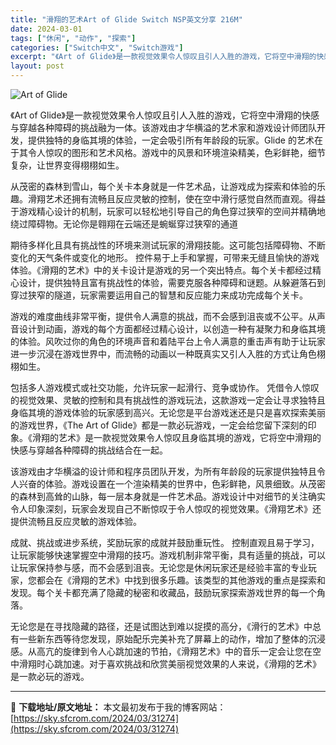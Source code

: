 ```yaml
---
title: "滑翔的艺术Art of Glide Switch NSP英文分享 216M"
date: 2024-03-01
tags: ["休闲", "动作", "探索"]
categories: ["Switch中文", "Switch游戏"]
excerpt: "《Art of Glide》是一款视觉效果令人惊叹且引人入胜的游戏，它将空中滑翔的快感与穿越各种障碍的挑战融为一体。该游戏由才华横溢的艺术家和游戏设计师团队开发，提供独特的身临其境的体验，一定会吸引所有年龄段的玩家。Glide 的艺术在于其令人惊叹的图形和艺术风格。游戏中的风景和环境渲染精美，色彩鲜&hellip;"
layout: post
---
```


<img class="aligncenter" src="https://assets.nintendo.com/image/upload/f_auto/q_auto/dpr_1.25/c_scale,w_600/ncom/software/switch/70010000077416/edc706c4f7e017e907f35fc7c7b98b8d16754dc6535f07f56bedc95b65f5fe83" alt="Art of Glide" />

《Art of Glide》是一款视觉效果令人惊叹且引人入胜的游戏，它将空中滑翔的快感与穿越各种障碍的挑战融为一体。该游戏由才华横溢的艺术家和游戏设计师团队开发，提供独特的身临其境的体验，一定会吸引所有年龄段的玩家。Glide 的艺术在于其令人惊叹的图形和艺术风格。游戏中的风景和环境渲染精美，色彩鲜艳，细节复杂，让世界变得栩栩如生。

从茂密的森林到雪山，每个关卡本身就是一件艺术品，让游戏成为探索和体验的乐趣。滑翔艺术还拥有流畅且反应灵敏的控制，使在空中滑行感觉自然而直观。得益于游戏精心设计的机制，玩家可以轻松地引导自己的角色穿过狭窄的空间并精确地绕过障碍物。无论你是翱翔在云端还是蜿蜒穿过狭窄的通道

期待多样化且具有挑战性的环境来测试玩家的滑翔技能。这可能包括障碍物、不断变化的天气条件或变化的地形。
控件易于上手和掌握，可带来无缝且愉快的游戏体验。《滑翔的艺术》中的关卡设计是游戏的另一个突出特点。每个关卡都经过精心设计，提供独特且富有挑战性的体验，需要克服各种障碍和谜题。从躲避落石到穿过狭窄的隧道，玩家需要运用自己的智慧和反应能力来成功完成每个关卡。

游戏的难度曲线非常平衡，提供令人满意的挑战，而不会感到沮丧或不公平。从声音设计到动画，游戏的每个方面都经过精心设计，以创造一种有凝聚力和身临其境的体验。风吹过你的角色的环境声音和着陆平台上令人满意的重击声有助于让玩家进一步沉浸在游戏世界中，而流畅的动画以一种既真实又引人入胜的方式让角色栩栩如生。

包括多人游戏模式或社交功能，允许玩家一起滑行、竞争或协作。
凭借令人惊叹的视觉效果、灵敏的控制和具有挑战性的游戏玩法，这款游戏一定会让寻求独特且身临其境的游戏体验的玩家感到高兴。无论您是平台游戏迷还是只是喜欢探索美丽的游戏世界，《The Art of Glide》都是一款必玩游戏，一定会给您留下深刻的印象。《滑翔的艺术》是一款视觉效果令人惊叹且身临其境的游戏，它将空中滑翔的快感与穿越各种障碍的挑战结合在一起。

该游戏由才华横溢的设计师和程序员团队开发，为所有年龄段的玩家提供独特且令人兴奋的体验。游戏设置在一个渲染精美的世界中，色彩鲜艳，风景细致。从茂密的森林到高耸的山脉，每一层本身就是一件艺术品。游戏设计中对细节的关注确实令人印象深刻，玩家会发现自己不断惊叹于令人惊叹的视觉效果。《滑翔艺术》还提供流畅且反应灵敏的游戏体验。

成就、挑战或进步系统，奖励玩家的成就并鼓励重玩性。
控制直观且易于学习，让玩家能够快速掌握空中滑翔的技巧。游戏机制非常平衡，具有适量的挑战，可以让玩家保持参与感，而不会感到沮丧。无论您是休闲玩家还是经验丰富的专业玩家，您都会在《滑翔的艺术》中找到很多乐趣。该类型的其他游戏的重点是探索和发现。每个关卡都充满了隐藏的秘密和收藏品，鼓励玩家探索游戏世界的每一个角落。

无论您是在寻找隐藏的路径，还是试图达到难以捉摸的高分，《滑行的艺术》中总有一些新东西等待您发现，原始配乐完美补充了屏幕上的动作，增加了整体的沉浸感。从高亢的旋律到令人心跳加速的节拍，《滑翔艺术》中的音乐一定会让您在空中滑翔时心跳加速。对于喜欢挑战和欣赏美丽视觉效果的人来说，《滑翔的艺术》是一款必玩的游戏。

---
📖 **下载地址/原文地址：** 本文最初发布于我的博客网站：[https://sky.sfcrom.com/2024/03/31274](https://sky.sfcrom.com/2024/03/31274)
